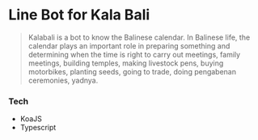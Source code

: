 # Line Bot for Kala Bali

> Kalabali is a bot to know the Balinese calendar. In Balinese life, the calendar plays an important role in preparing something and determining when the time is right to carry out meetings, family meetings, building temples, making livestock pens, buying motorbikes, planting seeds, going to trade, doing pengabenan ceremonies, yadnya.

### Tech
* KoaJS
* Typescript
